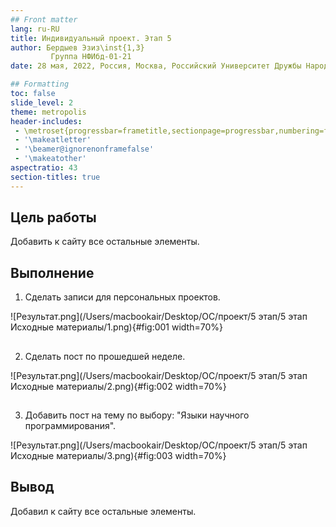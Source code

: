 ```yaml
---
## Front matter
lang: ru-RU
title: Индивидуальный проект. Этап 5
author: Бердыев Эзиз\inst{1,3} 
         Группа НФИбд-01-21
date: 28 мая, 2022, Россия, Москва, Российский Университет Дружбы Народов

## Formatting
toc: false
slide_level: 2
theme: metropolis
header-includes: 
 - \metroset{progressbar=frametitle,sectionpage=progressbar,numbering=fraction}
 - '\makeatletter'
 - '\beamer@ignorenonframefalse'
 - '\makeatother'
aspectratio: 43
section-titles: true
---
```


## Цель работы
Добавить к сайту все остальные элементы.

## Выполнение

1. Сделать записи для персональных проектов.

![Результат.png](/Users/macbookair/Desktop/ОС/проект/5 этап/5 этап Исходные материалы/1.png){#fig:001 width=70%}

##

2. Сделать пост по прошедшей неделе.

![Результат.png](/Users/macbookair/Desktop/ОС/проект/5 этап/5 этап Исходные материалы/2.png){#fig:002 width=70%}

##

3. Добавить пост на тему по выбору: "Языки научного программирования".

![Результат.png](/Users/macbookair/Desktop/ОС/проект/5 этап/5 этап Исходные материалы/3.png){#fig:003 width=70%}

## Вывод
Добавил к сайту все остальные элементы.